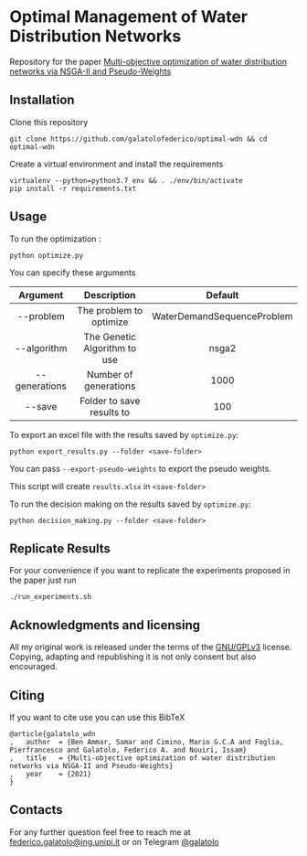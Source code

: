 # Optimal Management of Water Distribution Networks

Repository for the paper [Multi-objective optimization of water distribution networks via NSGA-II and Pseudo-Weights]()

## Installation

Clone this repository

```
git clone https://github.com/galatolofederico/optimal-wdn && cd optimal-wdn
```

Create a virtual environment and install the requirements

```
virtualenv --python=python3.7 env && . ./env/bin/activate
pip install -r requirements.txt
```

## Usage

To run the optimization :

```
python optimize.py
```

You can specify these arguments

|    Argument   |          Description         |           Default          |
|:-------------:|:----------------------------:|:--------------------------:|
|   --problem   |    The problem to optimize   | WaterDemandSequenceProblem |
|  --algorithm  | The Genetic Algorithm to use |            nsga2           |
| --generations |     Number of generations    |            1000            |
|     --save    |   Folder to save results to  |             100            |


To export an excel file with the results saved by `optimize.py`:

```
python export_results.py --folder <save-folder>
```

You can pass `--export-pseudo-weights` to export the pseudo weights.

This script will create `results.xlsx` in `<save-folder>`

To run the decision making on the results saved by `optimize.py`:

```
python decision_making.py --folder <save-folder>
```

## Replicate Results

For your convenience if you want to replicate the experiments proposed in the paper just run

```
./run_experiments.sh
```


## Acknowledgments and licensing

All my original work is released under the terms of the [GNU/GPLv3](https://choosealicense.com/licenses/gpl-3.0/) license. Copying, adapting and republishing it is not only consent but also encouraged. 

## Citing

If you want to cite use you can use this BibTeX

```
@article{galatolo_wdn
,	author	= {Ben Ammar, Samar and Cimino, Mario G.C.A and Foglia, Pierfrancesco and Galatolo, Federico A. and Nouiri, Issam}
,	title	= {Multi-objective optimization of water distribution networks via NSGA-II and Pseudo-Weights}
,	year	= {2021}
}
```

## Contacts

For any further question feel free to reach me at  [federico.galatolo@ing.unipi.it](mailto:federico.galatolo@ing.unipi.it) or on Telegram  [@galatolo](https://t.me/galatolo)
